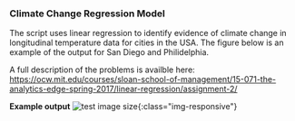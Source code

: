 ### Climate Change Regression Model

The script uses linear regression to identify evidence of climate change in longitudinal temperature data for cities in the USA. The figure below is an example of the output for San Diego and Philidelphia.

A full description of the problems is availble here: https://ocw.mit.edu/courses/sloan-school-of-management/15-071-the-analytics-edge-spring-2017/linear-regression/assignment-2/

**Example output**
![test image size](../../images/fig-1.png){:class="img-responsive"}


